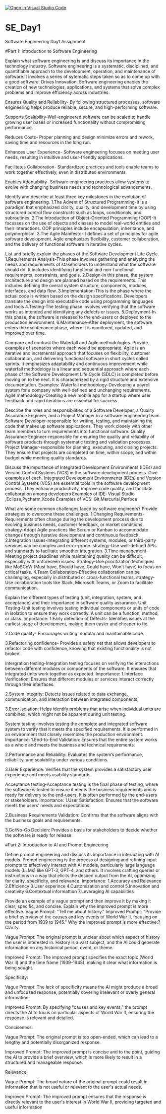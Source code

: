 [![Open in Visual Studio Code](https://classroom.github.com/assets/open-in-vscode-2e0aaae1b6195c2367325f4f02e2d04e9abb55f0b24a779b69b11b9e10269abc.svg)](https://classroom.github.com/online_ide?assignment_repo_id=18415380&assignment_repo_type=AssignmentRepo)
# SE_Day1
Software Engineering Day1 Assignment

#Part 1: Introduction to Software Engineering

Explain what software engineering is and discuss its importance in the technology industry.
Software engineering is a systematic, disciplined, and quantifiable approach to the development, operation, and maintenance of software.It involves a series of sytematic steps taken so as to come up with a good software.
Drives Innovation: Software engineering enables the creation of new technologies, applications, and systems that solve complex problems and improve efficiency across industries.

Ensures Quality and Reliability- By following structured processes, software engineering helps produce reliable, secure, and high-performing software.

Supports Scalability-Well-engineered software can be scaled to handle growing user bases or increased functionality without compromising performance.

Reduces Costs- Proper planning and design minimize errors and rework, saving time and resources in the long run.

Enhances User Experience- Software engineering focuses on meeting user needs, resulting in intuitive and user-friendly applications.

Facilitates Collaboration- Standardized practices and tools enable teams to work together effectively, even in distributed environments.

Enables Adaptability- Software engineering practices allow systems to evolve with changing business needs and technological advancements.





Identify and describe at least three key milestones in the evolution of software engineering.
1.The Advent of Structured Programming-It is a paradigm that emphasized clarity, quality, and development time by using structured control flow constructs such as loops, conditionals, and subroutines. 
2.The Introduction of Object-Oriented Programming (OOP)-It focusses on the use of objects and classes to model real-world entities and their interactions. OOP principles include encapsulation, inheritance, and polymorphism.
3.The Agile Manifesto-It defines a set of principles for agile software development. Agile emphasizes flexibility, customer collaboration, and the delivery of functional software in iterative cycles.




List and briefly explain the phases of the Software Development Life Cycle.
1.Requirements Analysis-This phase involves gathering and analyzing the needs and requirements of stakeholders to understand what the software should do. It includes identifying functional and non-functional requirements, constraints, and goals.
2.Design-In this phase, the system architecture and design are planned based on the requirements. This includes defining the overall system structure, components, modules, interfaces, and data flow.
3.Implementation-This is the phase where the actual code is written based on the design specifications. Developers translate the design into executable code using programming languages and tools
4.Testing-The testing phase involves verifying that the software works as intended and identifying any defects or issues.
5.Deployment-In this phase, the software is released to the end-users or deployed to the production environment. 
6.Maintenance-After deployment, the software enters the maintenance phase, where it is monitored, updated, and improved over time.



Compare and contrast the Waterfall and Agile methodologies. Provide examples of scenarios where each would be appropriate.
Agile is an iterative and incremental approach that focuses on flexibility, customer collaboration, and delivering functional software in short cycles called sprints. It emphasizes adaptability and continuous improvement while waterfall methodology is a linear and sequential approach where each phase of the Software Development Life Cycle (SDLC) is completed before moving on to the next. It is characterized by a rigid structure and extensive documentation.
Examples:
Waterfall methodology-Developing a payroll system for a company with well-defined and unchanging requirements.
Agile methodology-Creating a new mobile app for a startup where user feedback and rapid iterations are essential for success


Describe the roles and responsibilities of a Software Developer, a Quality Assurance Engineer, and a Project Manager in a software engineering team.
Software Developer-responsible for writing, testing, and maintaining the code that makes up software applications. They work closely with other team members to turn requirements into functional software.
Quality Assurance Engineer-responsible for ensuring the quality and reliability of software products through systematic testing and validation processes.
Project Manager-responsible for planning, executing, and closing projects. They ensure that projects are completed on time, within scope, and within budget while meeting quality standards.

Discuss the importance of Integrated Development Environments (IDEs) and Version Control Systems (VCS) in the software development process. Give examples of each.
Integrated Development Environments (IDEs) and Version Control Systems (VCS) are essential tools in the software development process. They enhance productivity, improve code quality, and facilitate collaboration among developers
Examples of IDE: Visual Studio ,Eclipse,Pycharm,Xcode
Examples of VCS: Git,Mercurial,Perfoce

What are some common challenges faced by software engineers? Provide strategies to overcome these challenges.
1.Changing Requirements-Requirements often change during the development process due to evolving business needs, customer feedback, or market conditions.
strategy-Adopt Agile practices like Scrum or Kanban to accommodate changes through iterative development and continuous feedback.
2.Integration Issues-Integrating different systems, modules, or third-party services can be complex and error-prone.
strategy-Use well-defined APIs and standards to facilitate smoother integration.
3.Time management-Meeting project deadlines while maintaining quality can be difficult, especially with unforeseen issues.
Strategy-Use prioritization techniques like MoSCoW (Must have, Should have, Could have, Won't have) to focus on critical tasks.
4.Team Collaboration-Effective collaboration can be challenging, especially in distributed or cross-functional teams.
strategy-Use collaboration tools like Slack, Microsoft Teams, or Zoom to facilitate communication.

Explain the different types of testing (unit, integration, system, and acceptance) and their importance in software quality assurance.
Unit Testing-Unit testing involves testing individual components or units of code in isolation to ensure they work correctly. A unit can be a function, method, or class.
Importance: 1.Early detection of Defects- Identifies issues at the earliest stage of development, making them easier and cheaper to fix.

2.Code quality- Encourages writing modular and maintainable code.

3.Refactoring confidence- Provides a safety net that allows developers to refactor code with confidence, knowing that existing functionality is not broken.

Intergration testing-Integration testing focuses on verifying the interactions between different modules or components of the software. It ensures that integrated units work together as expected.
Importance: 1.Interface Verification: Ensures that different modules or services interact correctly through their interfaces.

2.System Integrity: Detects issues related to data exchange, communication, and interaction between integrated components.

3.Error Isolation: Helps identify problems that arise when individual units are combined, which might not be apparent during unit testing.

System testing-involves testing the complete and integrated software system to verify that it meets the specified requirements. It is performed in an environment that closely resembles the production environment.
Importance:
1.End-to-End Validation: Ensures that the entire system works as a whole and meets the business and technical requirements.

2.Performance and Reliability: Evaluates the system’s performance, reliability, and scalability under various conditions.

3.User Experience: Verifies that the system provides a satisfactory user experience and meets usability standards.

Acceptance testing-Acceptance testing is the final phase of testing, where the software is tested to ensure it meets the business requirements and is ready for delivery to the end-users. It is often performed by the end-users or stakeholders.
Importance:
1.User Satisfaction: Ensures that the software meets the users’ needs and expectations.

2.Business Requirements Validation: Confirms that the software aligns with the business goals and requirements.

3.Go/No-Go Decision: Provides a basis for stakeholders to decide whether the software is ready for release.


#Part 2: Introduction to AI and Prompt Engineering


Define prompt engineering and discuss its importance in interacting with AI models.
Prompt engineering is the process of designing and refining input prompts to effectively interact with AI models, particularly large language models (LLMs) like GPT-3, GPT-4, and others. It involves crafting queries or instructions in a way that elicits the desired output from the AI, optimizing for clarity, specificity, and relevance.
Importance:
1.Accuracy and Relevance
2.Efficiency
3.User experince
4.Customization and control
5.Innovation and creativity
6.Contextual informattion
7.Leveraging AI capabilities



Provide an example of a vague prompt and then improve it by making it clear, specific, and concise. Explain why the improved prompt is more effective.
Vague Prompt: "Tell me about history."
Improved Prompt: "Provide a brief overview of the causes and key events of World War II, focusing on the period from 1939 to 1945."
Why the improved prompt is more effective:?
Clarity:

Vague Prompt: The original prompt is unclear about which aspect of history the user is interested in. History is a vast subject, and the AI could generate information on any historical period, event, or theme.

Improved Prompt: The improved prompt specifies the exact topic (World War II) and the time frame (1939-1945), making it clear what information is being sought.

Specificity:

Vague Prompt: The lack of specificity means the AI might produce a broad and unfocused response, potentially covering irrelevant or overly general information.

Improved Prompt: By specifying "causes and key events," the prompt directs the AI to focus on particular aspects of World War II, ensuring the response is relevant and detailed.

Conciseness:

Vague Prompt: The original prompt is too open-ended, which can lead to a lengthy and potentially disorganized response.

Improved Prompt: The improved prompt is concise and to the point, guiding the AI to provide a brief overview, which is more likely to result in a structured and manageable response.

Relevance:

Vague Prompt: The broad nature of the original prompt could result in information that is not useful or relevant to the user's actual needs.

Improved Prompt: The improved prompt ensures that the response is directly relevant to the user's interest in World War II, providing targeted and useful information
